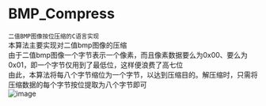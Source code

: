 # BMP_Compress
`二值BMP图像按位压缩的C语言实现`  
本算法主要实现对二值bmp图像的压缩   
由于二值bmp图像一个字节表示一个像素，而且像素数据要么为0x00、要么为0x01，即一个字节仅用到了最低位，这样便浪费了高七位   
由此，本算法将每八个字节缩位为一个字节，以达到压缩目的。解压缩时，只需将压缩数据的每个字节按位提取为八个字节即可   
![image](https://user-images.githubusercontent.com/62588224/142570969-a4353af6-0471-47a2-9468-fbe97d645380.png)
